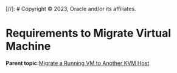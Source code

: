 [//]: # Copyright © 2023, Oracle and/or its affiliates.

# Requirements to Migrate Virtual Machine

**Parent topic:**[Migrate a Running VM to Another KVM Host](../topics/cockpit-kvm_migrate_vm.md)

